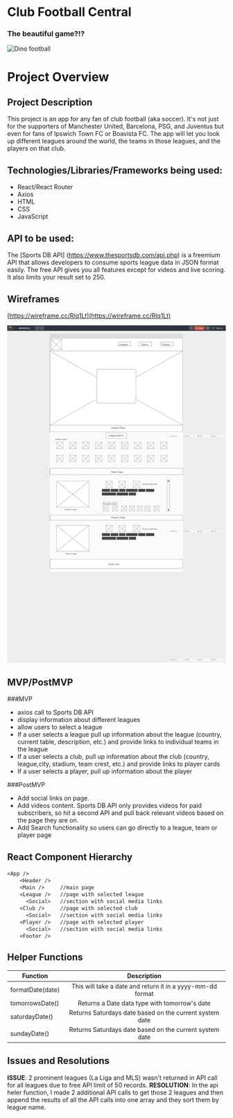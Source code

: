 # Club Football Central

### The beautiful game?!?

![Dino football](https://media.giphy.com/media/cHSVgQ3WhUPTi/giphy.gif)


# Project Overview


## Project Description

This project is an app for any fan of club football (aka soccer).  It's not just for the supporters of Manchester United, Barcelona, PSG, and Juventus but even for fans of Ipswich Town FC or Boavista FC.  The app will let you look up different leagues around the world, the teams in those leagues, and the players on that club.

## Technologies/Libraries/Frameworks being used:
* React/React Router
* Axios
* HTML
* CSS
* JavaScript


## API to be used:
The [Sports DB API] (https://www.thesportsdb.com/api.php) is a freemium API that allows developers to consume sports league data in JSON format easily. The free API gives you all features except for videos and live scoring. It also limits your result set to 250.

## Wireframes
[https://wireframe.cc/Rlq1Lt](https://wireframe.cc/Rlq1Lt)

![wireframe](wireframe.png)

## MVP/PostMVP

###MVP
* axios call to Sports DB API
* display information about different leagues
* allow users to select a league
* If a user selects a league pull up information about the league (country, current table, description, etc.) and provide links to individual teams in the league
* If a user selects a club, pull up information about the club (country, league,city, stadium, team crest, etc.) and provide links to player cards
* If a user selects a player, pull up information about the player


###PostMVP
* Add social links on page.
* Add videos content.  Sports DB API only provides videos for paid subscribers, so hit a second API and pull back relevant videos based on the page they are on.
* Add Search functionality so users can go directly to a league, team or player page

## React Component Hierarchy
```
<App />
    <Header />
    <Main />     //main page
    <League />   //page with selected league
      <Social>   //section with social media links
    <Club />     //page with selected club
      <Social>   //section with social media links
    <Player />   //page with selected player 
      <Social>   //section with social media links
    <Footer />
```

## Helper Functions
 Function | Description | 
| --- | :---: |  
| formatDate(date) | This will take a date and return it in a yyyy-mm-dd format |
|tomorrowsDate()|Returns a Date data type with tomorrow's date|
|saturdayDate()| Returns Saturdays date based on the current system date|
|sundayDate()| Returns Saturdays date based on the current system date|


## Issues and Resolutions

**ISSUE**: 2 prominent leagues (La Liga and MLS) wasn't returned in API call for all leagues due to free API limit of 50 records.
**RESOLUTION**: In the api heler function, I made 2 additional API calls to get those 2 leagues and then append the results of all the API calls into one array and they sort them by league name.
